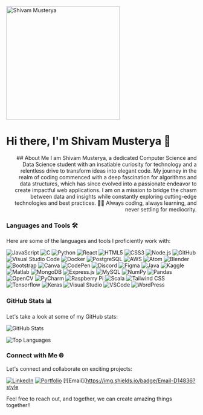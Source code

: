 <div align="left">
  <img src="https://gifdb.com/images/high/animated-man-computer-coding-nae6mec378lsg1i3.gif" alt="Shivam Musterya" width="300" height="300" />

  # Hi there, I'm Shivam Musterya 👋
</div>
<div align="right"> ## About Me
I am Shivam Musterya, a dedicated Computer Science and Data Science student with an insatiable curiosity for technology and a relentless drive to transform ideas into elegant code. My journey in the realm of coding commenced with a deep fascination for algorithms and data structures, which has since evolved into a passionate endeavor to create impactful web applications. I am on a mission to bridge the chasm between data and insights while constantly exploring cutting-edge technologies and best practices. 👨‍💻 Always coding, always learning, and never settling for mediocrity.</div>


### Languages and Tools 🛠

Here are some of the languages and tools I proficiently work with:

![JavaScript](https://img.shields.io/badge/JavaScript-ES6-blue?logo=javascript)
![C](https://img.shields.io/badge/C-A8B9CC?style=flat-square&logo=c&logoColor=ffffff)
![Python](https://img.shields.io/badge/Python-3776AB?style=flat-square&logo=python&logoColor=ffffff)
![React](https://img.shields.io/badge/React-61DAFB?style=flat-square&logo=react&logoColor=000000)
![HTML5](https://img.shields.io/badge/HTML5-E44D27?style=flat-square&logo=html5&logoColor=ffffff)
![CSS3](https://img.shields.io/badge/CSS3-1572B6?style=flat-square&logo=css3)
![Node.js](https://img.shields.io/badge/Node.js-339933?style=flat-square&logo=node.js&logoColor=ffffff)
![GitHub](https://img.shields.io/badge/GitHub-181717?style=flat-square&logo=github)
![Visual Studio Code](https://img.shields.io/badge/Visual%20Studio%20Code-007ACC?style=flat-square&logo=visual-studio-code&logoColor=ffffff)
![Docker](https://img.shields.io/badge/Docker-2496ED?style=flat-square&logo=docker&logoColor=ffffff)
![PostgreSQL](https://img.shields.io/badge/PostgreSQL-336791?style=flat-square&logo=postgresql&logoColor=ffffff)
![AWS](https://img.shields.io/badge/AWS-232F3E?style=flat-square&logo=amazon-aws)
![Atom](https://img.shields.io/badge/Atom-66595C?style=flat-square&logo=atom)
![Blender](https://img.shields.io/badge/Blender-F5792A?style=flat-square&logo=blender)
![Bootstrap](https://img.shields.io/badge/Bootstrap-7952B3?style=flat-square&logo=bootstrap)
![Canva](https://img.shields.io/badge/Canva-00C4CC?style=flat-square&logo=canva)
![CodePen](https://img.shields.io/badge/CodePen-000000?style=flat-square&logo=codepen)
![Discord](https://img.shields.io/badge/Discord-5865F2?style=flat-square&logo=discord)
![Figma](https://img.shields.io/badge/Figma-F24E1E?style=flat-square&logo=figma)
![Java](https://img.shields.io/badge/Java-007396?style=flat-square&logo=java)
![Kaggle](https://img.shields.io/badge/Kaggle-20BEFF?style=flat-square&logo=kaggle)
![Matlab](https://img.shields.io/badge/Matlab-0076A8?style=flat-square&logo=mathworks)
![MongoDB](https://img.shields.io/badge/MongoDB-47A248?style=flat-square&logo=mongodb)
![Express.js](https://img.shields.io/badge/Express.js-000000?style=flat-square&logo=express)
![MySQL](https://img.shields.io/badge/MySQL-4479A1?style=flat-square&logo=mysql)
![NumPy](https://img.shields.io/badge/NumPy-013243?style=flat-square&logo=numpy)
![Pandas](https://img.shields.io/badge/Pandas-150458?style=flat-square&logo=pandas)
![OpenCV](https://img.shields.io/badge/OpenCV-5C3EE8?style=flat-square&logo=opencv)
![PyCharm](https://img.shields.io/badge/PyCharm-000000?style=flat-square&logo=pycharm)
![Raspberry Pi](https://img.shields.io/badge/Raspberry%20Pi-C51A4A?style=flat-square&logo=raspberry-pi)
![Scala](https://img.shields.io/badge/Scala-DC322F?style=flat-square&logo=scala)
![Tailwind CSS](https://img.shields.io/badge/Tailwind%20CSS-38B2AC?style=flat-square&logo=tailwind-css)
![Tensorflow](https://img.shields.io/badge/Tensorflow-FF6F00?style=flat-square&logo=tensorflow)
![Keras](https://img.shields.io/badge/Keras-D00000?style=flat-square&logo=keras)
![Visual Studio](https://img.shields.io/badge/Visual%20Studio-5C2D91?style=flat-square&logo=visual-studio)
![VSCode](https://img.shields.io/badge/VSCode-007ACC?style=flat-square&logo=visual-studio-code)
![WordPress](https://img.shields.io/badge/WordPress-21759B?style=flat-square&logo=wordpress)

### GitHub Stats 📊

Let's take a look at some of my GitHub stats:

![GitHub Stats](https://github-readme-stats.vercel.app/api?username=musteryasm&show_icons=true&count_private=true&theme=dark)

![Top Languages](https://github-readme-stats.vercel.app/api/top-langs/?username=musteryasm&layout=compact&theme=dark)

### Connect with Me 🌐

Let's connect and collaborate on exciting projects:

[![LinkedIn](https://img.shields.io/badge/LinkedIn-0077B5?style=flat-square&logo=linkedin)](https://www.linkedin.com/in/shivam-musterya-30a101264/)
[![Portfolio](https://img.shields.io/badge/Portfolio-000000?style=flat-square)](https://your-portfolio-website.com)
[![Email](https://img.shields.io/badge/Email-D14836?style


Feel free to reach out, and together, we can create amazing things together!!
